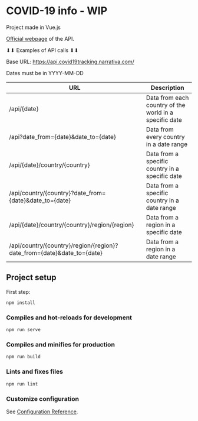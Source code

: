# COVID-19 info - WIP

Project made in Vue.js

[Official webpage](https://covid19api.com/) of  the API.


⬇⬇ Examples of API calls ⬇⬇ 

Base URL: https://api.covid19tracking.narrativa.com/

Dates must be in YYYY-MM-DD

| URL | Description |
| ------ | ----------- |
| /api/{date} | Data from each country of the world in a specific date |
| /api?date_from={date}&date_to={date} | Data from every country in a date range |
| /api/{date}/country/{country} | Data from a specific country in a specific date |
| /api/country/{country}?date_from={date}&date_to={date} | Data from a specific country in a date range |
| /api/{date}/country/{country}/region/{region} | Data from a region in a specific date |
| /api/country/{country}/region/{region}?date_from={date}&date_to={date} | Data from a region in a date range |


## Project setup
First step:
```
npm install
```

### Compiles and hot-reloads for development
```
npm run serve
```

### Compiles and minifies for production
```
npm run build
```

### Lints and fixes files
```
npm run lint
```

### Customize configuration
See [Configuration Reference](https://cli.vuejs.org/config/).




